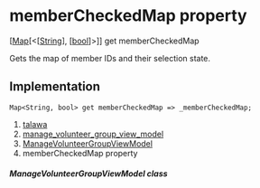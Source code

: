 
<div>

# memberCheckedMap property

</div>



[[Map](https://api.flutter.dev/flutter/dart-core/Map-class.html)[\<[[String](https://api.flutter.dev/flutter/dart-core/String-class.html)],
[[bool](https://api.flutter.dev/flutter/dart-core/bool-class.html)]\>]]
get memberCheckedMap



Gets the map of member IDs and their selection state.



## Implementation

``` language-dart
Map<String, bool> get memberCheckedMap => _memberCheckedMap;
```








1.  [talawa](../../index.html)
2.  [manage_volunteer_group_view_model](../../view_model_after_auth_view_models_event_view_models_manage_volunteer_group_view_model/)
3.  [ManageVolunteerGroupViewModel](../../view_model_after_auth_view_models_event_view_models_manage_volunteer_group_view_model/ManageVolunteerGroupViewModel-class.html)
4.  memberCheckedMap property

##### ManageVolunteerGroupViewModel class







